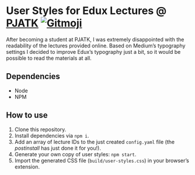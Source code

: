 # User Styles for Edux Lectures @ [PJATK](http://www.pja.edu.pl) [![Gitmoji](https://img.shields.io/badge/gitmoji-%20📖%20🛠-FFDD67.svg?style=flat-square)](https://gitmoji.carloscuesta.me)

After becoming a student at PJATK, I was extremely disappointed with the readability of the lectures provided online.
Based on Medium’s typography settings I decided to improve Edux’s typography just a bit, so it would be possible to
read the materials at all.

## Dependencies

* Node
* NPM

## How to use

1. Clone this repository.
1. Install dependencies via `npm i`.
1. Add an array of lecture IDs to the just created `config.yaml` file (the _postinstall_ has just done it for you!).
1. Generate your own copy of user styles: `npm start`.
1. Import the generated CSS file (`build/user-styles.css`) in your browser’s extension.
